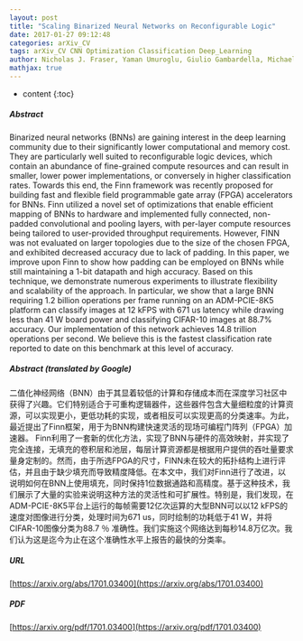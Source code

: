 ```yaml
---
layout: post
title: "Scaling Binarized Neural Networks on Reconfigurable Logic"
date: 2017-01-27 09:12:48
categories: arXiv_CV
tags: arXiv_CV CNN Optimization Classification Deep_Learning
author: Nicholas J. Fraser, Yaman Umuroglu, Giulio Gambardella, Michaela Blott, Philip Leong, Magnus Jahre, Kees Vissers
mathjax: true
---
```


* content
{:toc}

##### Abstract
Binarized neural networks (BNNs) are gaining interest in the deep learning community due to their significantly lower computational and memory cost. They are particularly well suited to reconfigurable logic devices, which contain an abundance of fine-grained compute resources and can result in smaller, lower power implementations, or conversely in higher classification rates. Towards this end, the Finn framework was recently proposed for building fast and flexible field programmable gate array (FPGA) accelerators for BNNs. Finn utilized a novel set of optimizations that enable efficient mapping of BNNs to hardware and implemented fully connected, non-padded convolutional and pooling layers, with per-layer compute resources being tailored to user-provided throughput requirements. However, FINN was not evaluated on larger topologies due to the size of the chosen FPGA, and exhibited decreased accuracy due to lack of padding. In this paper, we improve upon Finn to show how padding can be employed on BNNs while still maintaining a 1-bit datapath and high accuracy. Based on this technique, we demonstrate numerous experiments to illustrate flexibility and scalability of the approach. In particular, we show that a large BNN requiring 1.2 billion operations per frame running on an ADM-PCIE-8K5 platform can classify images at 12 kFPS with 671 us latency while drawing less than 41 W board power and classifying CIFAR-10 images at 88.7% accuracy. Our implementation of this network achieves 14.8 trillion operations per second. We believe this is the fastest classification rate reported to date on this benchmark at this level of accuracy.

##### Abstract (translated by Google)
二值化神经网络（BNN）由于其显着较低的计算和存储成本而在深度学习社区中获得了兴趣。它们特别适合于可重构逻辑器件，这些器件包含大量细粒度的计算资源，可以实现更小，更低功耗的实现，或者相反可以实现更高的分类速率。为此，最近提出了Finn框架，用于为BNN构建快速灵活的现场可编程门阵列（FPGA）加速器。 Finn利用了一套新的优化方法，实现了BNN与硬件的高效映射，并实现了完全连接，无填充的卷积层和池层，每层计算资源都是根据用户提供的吞吐量要求量身定制的。然而，由于所选FPGA的尺寸，FINN未在较大的拓扑结构上进行评估，并且由于缺少填充而导致精度降低。在本文中，我们对Finn进行了改进，以说明如何在BNN上使用填充，同时保持1位数据通路和高精度。基于这种技术，我们展示了大量的实验来说明这种方法的灵活性和可扩展性。特别是，我们发现，在ADM-PCIE-8K5平台上运行的每帧需要12亿次运算的大型BNN可以以12 kFPS的速度对图像进行分类，处理时间为671 us，同时绘制的功耗低于41 W，并将CIFAR-10图像分类为88.7 ％ 准确性。我们实施这个网络达到每秒14.8万亿次。我们认为这是迄今为止在这个准确性水平上报告的最快的分类率。

##### URL
[https://arxiv.org/abs/1701.03400](https://arxiv.org/abs/1701.03400)

##### PDF
[https://arxiv.org/pdf/1701.03400](https://arxiv.org/pdf/1701.03400)

